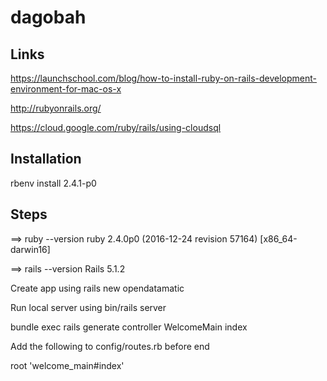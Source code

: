 # dagobah

## Links

https://launchschool.com/blog/how-to-install-ruby-on-rails-development-environment-for-mac-os-x

http://rubyonrails.org/

https://cloud.google.com/ruby/rails/using-cloudsql

## Installation

rbenv install 2.4.1-p0

## Steps
==> ruby --version ruby 2.4.0p0 (2016-12-24 revision 57164) [x86_64-darwin16]


==> rails --version Rails 5.1.2


Create app using
rails new opendatamatic


Run local server using
bin/rails server

bundle exec rails generate controller WelcomeMain index

Add the following to config/routes.rb before end

root 'welcome_main#index' 
